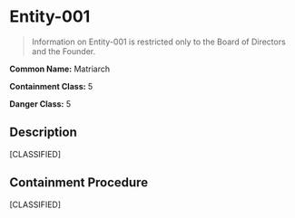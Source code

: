 # Entity-001

> Information on Entity-001 is restricted only to the Board of Directors and the Founder.

**Common Name:** Matriarch

**Containment Class:** 5

**Danger Class:** 5

## Description
[CLASSIFIED]

## Containment Procedure
[CLASSIFIED]